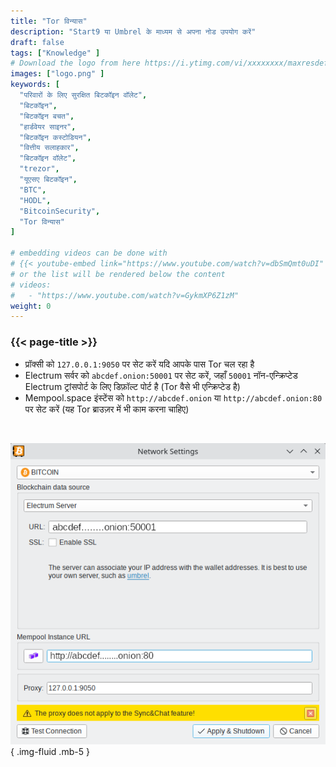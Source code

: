 ```yaml
---
title: "Tor विन्यास"
description: "Start9 या Umbrel के माध्यम से अपना नोड उपयोग करें"
draft: false
tags: ["Knowledge" ]
# Download the logo from here https://i.ytimg.com/vi/xxxxxxxx/maxresdefault.jpg
images: ["logo.png" ]
keywords: [
  "परिवारों के लिए सुरक्षित बिटकॉइन वॉलेट",
  "बिटकॉइन",
  "बिटकॉइन बचत",
  "हार्डवेयर साइनर",
  "बिटकॉइन कस्टोडियन",
  "वित्तीय सलाहकार",
  "बिटकॉइन वॉलेट",
  "trezor",
  "यूएसए बिटकॉइन",
  "BTC",
  "HODL",
  "BitcoinSecurity",
  "Tor विन्यास"
]

# embedding videos can be done with 
# {{< youtube-embed link="https://www.youtube.com/watch?v=dbSmQmt0uDI" >}}
# or the list will be rendered below the content
# videos:
#   - "https://www.youtube.com/watch?v=GykmXP6Z1zM"
weight: 0
---
```


### {{< page-title >}}  
 

- प्रॉक्सी को `127.0.0.1:9050` पर सेट करें यदि आपके पास Tor चल रहा है  
- Electrum सर्वर को `abcdef.onion:50001` पर सेट करें, जहाँ `50001` नॉन-एन्क्रिप्टेड Electrum ट्रांसपोर्ट के लिए डिफ़ॉल्ट पोर्ट है (Tor वैसे भी एन्क्रिप्टेड है)
- Mempool.space इंस्टेंस को `http://abcdef.onion` या `http://abcdef.onion:80` पर सेट करें (यह Tor ब्राउज़र में भी काम करना चाहिए)

 </br>

 
 ![टोर विन्यास](config.png)
 { .img-fluid .mb-5 }